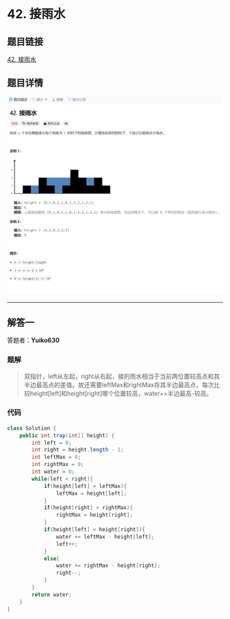 # 42. 接雨水
## 题目链接  
[42. 接雨水](https://leetcode.cn/problems/trapping-rain-water/description/)
## 题目详情
![题目图片](Img/42.png)

***
## 解答一
答题者：**Yuiko630**

### 题解
>双指针，left从左起，right从右起，接的雨水相当于当前两位置较高点和其半边最高点的差值。故还需要leftMax和rightMax存其半边最高点，每次比较height[left]和height[right]哪个位置较高，water+=半边最高-较高。

### 代码
``` Java
class Solution {
    public int trap(int[] height) {
        int left = 0;
        int right = height.length - 1;
        int leftMax = 0;
        int rightMax = 0;
        int water = 0;
        while(left < right){
            if(height[left] > leftMax){
                leftMax = height[left];
            }
            if(height[right] > rightMax){
                rightMax = height[right];
            }
            if(height[left] < height[right]){
                water += leftMax - height[left];
                left++;
            }
            else{
                water += rightMax - height[right];
                right--;
            }
        }
        return water;
    }
}
```


